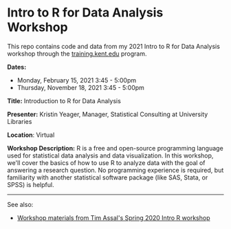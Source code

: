 # Intro to R for Data Analysis Workshop

This repo contains code and data from my 2021 Intro to R for Data Analysis workshop through the [training.kent.edu](https://training.kent.edu/) program.

**Dates:** 

- Monday, February 15, 2021 3:45 - 5:00pm
- Thursday, November 18, 2021 3:45 - 5:00pm

**Title:** Introduction to R for Data Analysis

**Presenter:** Kristin Yeager, Manager, Statistical Consulting at University Libraries

**Location**: Virtual

**Workshop Description:** R is a free and open-source programming language used for statistical data analysis and data visualization. In this workshop, we'll cover the basics of how to use R to analyze data with the goal of answering a research question. No programming experience is required, but familiarity with another statistical software package (like SAS, Stata, or SPSS) is helpful.

------

See also:
- [Workshop materials from Tim Assal's Spring 2020 Intro R workshop](https://github.com/tjassal/Rworkshop)
